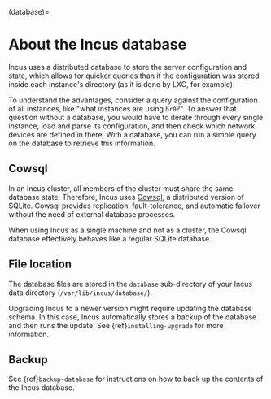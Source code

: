 (database)=
# About the Incus database

Incus uses a distributed database to store the server configuration and state, which allows for quicker queries than if the configuration was stored inside each instance's directory (as it is done by LXC, for example).

To understand the advantages, consider a query against the configuration of all instances, like "what instances are using `br0`?".
To answer that question without a database, you would have to iterate through every single instance, load and parse its configuration, and then check which network devices are defined in there.
With a database, you can run a simple query on the database to retrieve this information.

## Cowsql

In an Incus cluster, all members of the cluster must share the same database state.
Therefore, Incus uses [Cowsql](https://github.com/cowsql/cowsql), a distributed version of SQLite.
Cowsql provides replication, fault-tolerance, and automatic failover without the need of external database processes.

When using Incus as a single machine and not as a cluster, the Cowsql database effectively behaves like a regular SQLite database.

## File location

The database files are stored in the `database` sub-directory of your Incus data directory (`/var/lib/incus/database/`).

Upgrading Incus to a newer version might require updating the database schema.
In this case, Incus automatically stores a backup of the database and then runs the update.
See {ref}`installing-upgrade` for more information.

## Backup

See {ref}`backup-database` for instructions on how to back up the contents of the Incus database.
